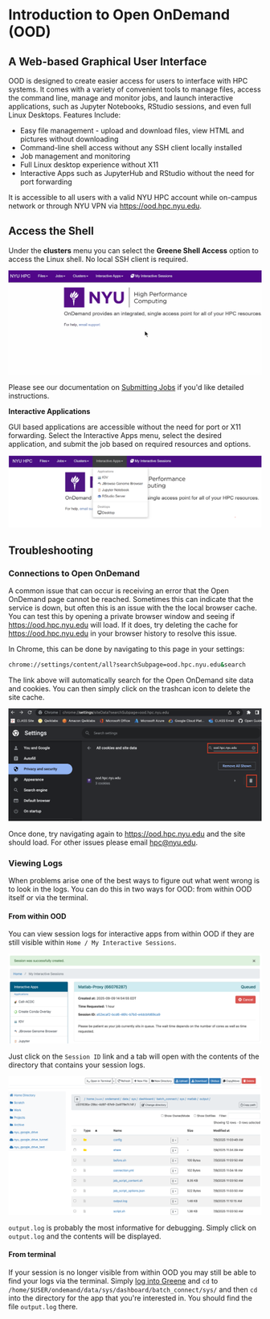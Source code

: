 # Introduction to Open OnDemand (OOD)

## A Web-based Graphical User Interface

OOD is designed to create easier access for users to interface with HPC systems. It comes with a variety of convenient tools to manage files, access the command line, manage and monitor jobs, and launch interactive applications, such as Jupyter Notebooks, RStudio sessions, and even full Linux Desktops. Features Include:

-   Easy file management - upload and download files, view HTML and pictures without downloading
-   Command-line shell access without any SSH client locally installed
-   Job management and monitoring
-   Full Linux desktop experience without X11
-   Interactive Apps such as JupyterHub and RStudio without the need for port forwarding

It is accessible to all users with a valid NYU HPC account while on-campus network or through NYU VPN via https://ood.hpc.nyu.edu.

## Access the Shell

Under the **clusters** menu you can select the **Greene Shell Access** option to access the Linux shell. No local SSH client is required.

![img](./static/open_ondemand_gif.gif)

Please see our documentation on [Submitting Jobs](../05_submitting_jobs/01_slurm_submitting_jobs.md) if you'd like detailed instructions.

**Interactive Applications**

GUI based applications are accessible without the need for port or X11 forwarding. Select the Interactive Apps menu, select the desired application, and submit the job based on required resources and options.

![interactive-applications](./static/interactive-applications.png)

## Troubleshooting

### Connections to Open OnDemand

A common issue that can occur is receiving an error that the Open OnDemand page cannot be reached. Sometimes this can indicate that the service is down, but often this is an issue with the the local browser cache. You can test this by opening a private browser window and seeing if https://ood.hpc.nyu.edu will load. If it does, try deleting the cache for https://ood.hpc.nyu.edu in your browser history to resolve this issue.

In Chrome, this can be done by navigating to this page in your settings:


```bash
chrome://settings/content/all?searchSubpage=ood.hpc.nyu.edu&search
```

The link above will automatically search for the Open OnDemand site data and cookies. You can then simply click on the trashcan icon to delete the site cache.

![Remove browser cache image](./static/ood_remove_cache.png)

Once done, try navigating again to https://ood.hpc.nyu.edu and the site should load. For other issues please email hpc@nyu.edu.

### Viewing Logs

When problems arise one of the best ways to figure out what went wrong is to look in the logs.  You can do this in two ways for OOD: from within OOD itself or via the terminal.

#### From within OOD

You can view session logs for interactive apps from within OOD if they are still visible within `Home / My Interactive Sessions`.  

![OOD Matlab in queue](./static/ood_matlab_in_queue.png)

Just click on the `Session ID` link and a tab will open with the contents of the directory that contains your session logs.

![OOD session ID directory](./static/ood_session_dir.png)

`output.log` is probably the most informative for debugging.  Simply click on `output.log` and the contents will be displayed.

#### From terminal

If your session is no longer visible from within OOD you may still be able to find your logs via the terminal.  Simply [log into Greene](../02_connecting_to_hpc/01_connecting_to_hpc.mdx) and `cd` to `/home/$USER/ondemand/data/sys/dashboard/batch_connect/sys/` and then `cd` into the directory for the app that you're interested in.  You should find the file `output.log` there.
